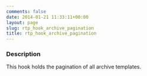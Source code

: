 ```yaml
---
comments: false
date: 2014-01-21 11:33:11+00:00
layout: page
slug: rtp_hook_archive_pagination
title: rtp_hook_archive_pagination
---
```


### Description


This hook holds the pagination of all archive templates.
